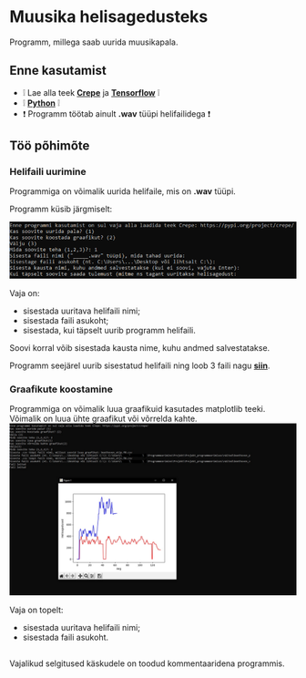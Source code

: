 # Muusika helisagedusteks
Programm, millega saab uurida muusikapala.
## Enne kasutamist
  - :grey_exclamation: Lae alla teek [**Crepe**](https://pypi.org/project/crepe/) ja [**Tensorflow**](https://www.tensorflow.org/install) :grey_exclamation:
  - :grey_exclamation: [**Python**](https://www.python.org/downloads/) :grey_exclamation:
  - :exclamation: Programm töötab ainult **.wav** tüüpi helifailidega :exclamation:
  
## Töö põhimõte
### Helifaili uurimine
Programmiga on võimalik uurida helifaile, mis on **.wav** tüüpi.

Programm küsib järgmiselt:

![Programm küsib järgmiselt:](/pildid/valik_1.png)

Vaja on: 
- sisestada uuritava helifaili nimi;
- sisestada faili asukoht;
- sisestada, kui täpselt uurib programm helifaili.

Soovi korral võib sisestada kausta nime, kuhu andmed salvestatakse.

Programm seejärel uurib sisestatud helifaili ning loob 3 faili nagu [**siin**](/mozart).

### Graafikute koostamine
Programmiga on võimalik luua graafikuid kasutades matplotlib teeki. Võimalik on luua ühte graafikut või võrrelda kahte.
![Näide:](/pildid/Graafik.jpg)

Vaja on topelt: 
- sisestada uuritava helifaili nimi;
- sisestada faili asukoht.

##

Vajalikud selgitused käskudele on toodud kommentaaridena programmis.
